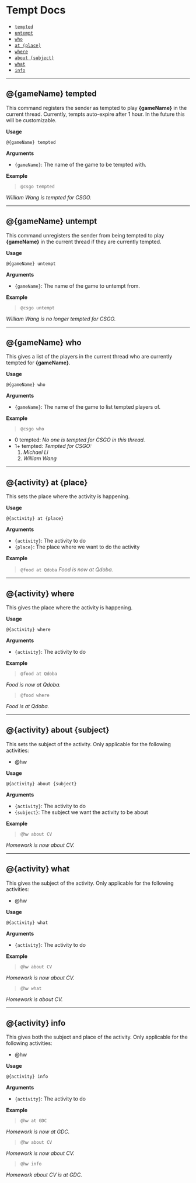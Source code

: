 # Tempt Docs
* [`tempted`](#tempted)
* [`untempt`](#untempt)
* [`who`](#who)
* [`at (place)`](#at)
* [`where`](#where)
* [`about (subject)`](#about)
* [`what`](#what)
* [`info`](#info)

--------------------------------------------------
<a name="tempted"/>

## @{gameName} tempted

This command registers the sender as tempted to play __{gameName}__ in the current thread.
Currently, tempts auto-expire after 1 hour. In the future this will be customizable.

__Usage__

`@{gameName} tempted`

__Arguments__

* `{gameName}`: The name of the game to be tempted with.

__Example__

>`@csgo tempted`

*William Wang is tempted for CSGO.*

--------------------------------------------------
<a name="untempt"/>

## @{gameName} untempt

This command unregisters the sender from being tempted to play __{gameName}__ in the current thread if they are currently tempted.

__Usage__

`@{gameName} untempt`

__Arguments__

* `{gameName}`: The name of the game to untempt from.

__Example__

>`@csgo untempt`

*William Wang is no longer tempted for CSGO.*

--------------------------------------------------
<a name="who"/>

## @{gameName} who

This gives a list of the players in the current thread who are currently tempted for __{gameName}__.

__Usage__

`@{gameName} who`

__Arguments__

* `{gameName}`: The name of the game to list tempted players of.

__Example__

>`@csgo who`
* 0 tempted:
*No one is tempted for CSGO in this thread.*
* 1+ tempted:
*Tempted for CSGO:*
	1. *Michael Li*
	2. *William Wang*

--------------------------------------------------
<a name="at"/>

## @{activity} at {place}

This sets the place where the activity is happening.

__Usage__

`@{activity} at {place}`

__Arguments__

* `{activity}`: The activity to do
* `{place}`: The place where we want to do the activity

__Example__

>`@food at Qdoba`
*Food is now at Qdoba.*

--------------------------------------------------
<a name="where"/>

## @{activity} where

This gives the place where the activity is happening.

__Usage__

`@{activity} where`

__Arguments__

* `{activity}`: The activity to do

__Example__

>`@food at Qdoba`

*Food is now at Qdoba.*

>`@food where`

*Food is at Qdoba.*

--------------------------------------------------
<a name="about"/>

## @{activity} about {subject}

This sets the subject of the activity.
Only applicable for the following activities:
* @hw

__Usage__

`@{activity} about {subject}`

__Arguments__

* `{activity}`: The activity to do
* `{subject}`: The subject we want the activity to be about

__Example__

>`@hw about CV`

*Homework is now about CV.*

--------------------------------------------------
<a name="what"/>

## @{activity} what

This gives the subject of the activity.
Only applicable for the following activities:
* @hw

__Usage__

`@{activity} what`

__Arguments__

* `{activity}`: The activity to do

__Example__

>`@hw about CV`

*Homework is now about CV.*

>`@hw what`

*Homework is about CV.*

--------------------------------------------------
<a name="info"/>

## @{activity} info

This gives both the subject and place of the activity.
Only applicable for the following activities:
* @hw

__Usage__

`@{activity} info`

__Arguments__

* `{activity}`: The activity to do

__Example__

>`@hw at GDC`

*Homework is now at GDC.*

>`@hw about CV`

*Homework is now about CV.*

>`@hw info`

*Homework about CV is at GDC.*
